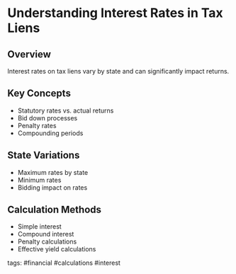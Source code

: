# Understanding Interest Rates in Tax Liens

## Overview
Interest rates on tax liens vary by state and can significantly impact returns.

## Key Concepts
- Statutory rates vs. actual returns
- Bid down processes
- Penalty rates
- Compounding periods

## State Variations
- Maximum rates by state
- Minimum rates
- Bidding impact on rates

## Calculation Methods
- Simple interest
- Compound interest
- Penalty calculations
- Effective yield calculations

tags: #financial #calculations #interest 